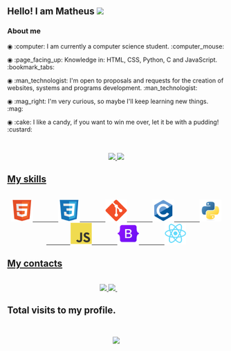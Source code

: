 ## Hello! I am Matheus <img src="https://raw.githubusercontent.com/iampavangandhi/iampavangandhi/master/gifs/Hi.gif" width="30px">

### About me
<div style="display: inline_block">
  <p> ◉ :computer: I am currently a computer science student. :computer_mouse:</p>
  <p> ◉ :page_facing_up: Knowledge in: HTML, CSS, Python, C and JavaScript. :bookmark_tabs:</p>
  <p> ◉ :man_technologist: I'm open to proposals and requests for the creation of websites, systems and programs development. :man_technologist:</p>
  <p> ◉ :mag_right: I'm very curious, so maybe I'll keep learning new things. :mag:</p>
  <p> ◉ :cake: I like a candy, if you want to win me over, let it be with a pudding! :custard:</p>
</div>

##
<br>


<div align="center">
  <a href="https://github.com/Ma1heus">
  <img height="180em" src="https://github-readme-stats.vercel.app/api?username=Ma1heus&show_icons=true&theme=tokyonight&include_all_commits=true&count_private=true"/>
  <img height="180em" src="https://github-readme-stats.vercel.app/api/top-langs/?username=Ma1heus&layout=compact&langs_count=7&theme=tokyonight"/>
</div>


## My skills 
<br>
<div align="center">
  <img height="50" src="https://raw.githubusercontent.com/devicons/devicon/master/icons/html5/html5-original.svg">
  &nbsp;&nbsp;&nbsp;&nbsp;&nbsp;&nbsp;&nbsp;&nbsp;&nbsp;&nbsp;&nbsp;&nbsp;&nbsp;
  <img height="50" src="https://raw.githubusercontent.com/devicons/devicon/master/icons/css3/css3-original.svg">
  &nbsp;&nbsp;&nbsp;&nbsp;&nbsp;&nbsp;&nbsp;&nbsp;&nbsp;&nbsp;&nbsp;&nbsp;&nbsp;
  <img height="50" src="https://raw.githubusercontent.com/devicons/devicon/master/icons/git/git-original.svg">
  &nbsp;&nbsp;&nbsp;&nbsp;&nbsp;&nbsp;&nbsp;&nbsp;&nbsp;&nbsp;&nbsp;&nbsp;&nbsp;
  <img height="50" src="https://raw.githubusercontent.com/devicons/devicon/master/icons/c/c-original.svg">
  &nbsp;&nbsp;&nbsp;&nbsp;&nbsp;&nbsp;&nbsp;&nbsp;&nbsp;&nbsp;&nbsp;&nbsp;&nbsp;
  <img height="50" src="https://raw.githubusercontent.com/devicons/devicon/master/icons/python/python-original.svg">
  &nbsp;&nbsp;&nbsp;&nbsp;&nbsp;&nbsp;&nbsp;&nbsp;&nbsp;&nbsp;&nbsp;&nbsp;&nbsp;
  <img height="50" src="https://raw.githubusercontent.com/devicons/devicon/master/icons/javascript/javascript-original.svg">
  &nbsp;&nbsp;&nbsp;&nbsp;&nbsp;&nbsp;&nbsp;&nbsp;&nbsp;&nbsp;&nbsp;&nbsp;&nbsp;
  <img height="50" src="https://raw.githubusercontent.com/devicons/devicon/master/icons/bootstrap/bootstrap-original.svg">
  &nbsp;&nbsp;&nbsp;&nbsp;&nbsp;&nbsp;&nbsp;&nbsp;&nbsp;&nbsp;&nbsp;&nbsp;&nbsp;
  <img height="50" src="https://raw.githubusercontent.com/devicons/devicon/master/icons/react/react-original.svg">
</div>
    
## My contacts
<br>
<div align="center">
  <a>
      <a href="https://www.linkedin.com/in/matheus-rodrigues-o-ambicioso-em-programacao-e-tecnologia/">
        <img src="https://img.shields.io/badge/linkedin-%230077B5.svg?&style=for-the-badge&logo=linkedin&logoColor=white&link=mailto:https://www.linkedin.com/in/matheus-rodrigues-o-ambicioso-em-programacao-e-tecnologia/"
     </a>
      <a href="mailto:rod.luzmatheus@gmail.com">
        <img src="https://img.shields.io/badge/gmail-D14836?&style=for-the-badge&logo=gmail&logoColor=white&link=mailto:rod.luzmatheus@gmail.com">
    </a>
    &nbsp;&nbsp;&nbsp;&nbsp;&nbsp;&nbsp;&nbsp;&nbsp;&nbsp;
  </a>
</div>  
  
 ## Total visits to my profile. <br>
  <br>
 <p align="center"> 
   <img alingn="center" src="https://profile-counter.glitch.me/Ma1heus/count.svg" />
 </p>

